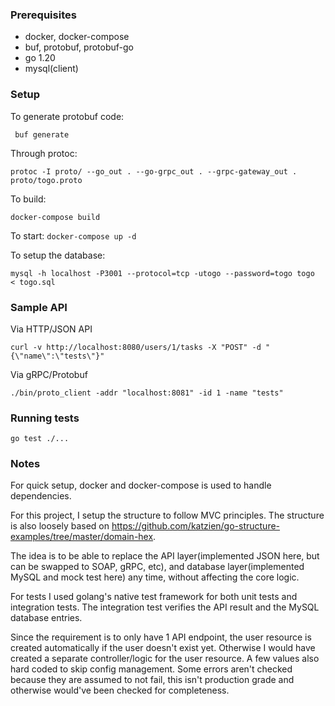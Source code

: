 ### Prerequisites

- docker, docker-compose
- buf, protobuf, protobuf-go 
- go 1.20
- mysql(client)

### Setup
To generate protobuf code:

``` buf generate```

Through protoc:

```protoc -I proto/ --go_out . --go-grpc_out . --grpc-gateway_out . proto/togo.proto```


To build:

```docker-compose build```

To start:
```docker-compose up -d```

To setup the database: 

```mysql -h localhost -P3001 --protocol=tcp -utogo --password=togo togo  < togo.sql```

### Sample API 

Via HTTP/JSON API

```curl -v http://localhost:8080/users/1/tasks -X "POST" -d "{\"name\":\"tests\"}"```

Via gRPC/Protobuf

```./bin/proto_client -addr "localhost:8081" -id 1 -name "tests"```

### Running tests

```go test ./...```


### Notes

For quick setup, docker and docker-compose is used to handle dependencies.

For this project, I setup the structure to follow MVC principles. The structure is also loosely based on https://github.com/katzien/go-structure-examples/tree/master/domain-hex. 

The idea is to be able to replace the API layer(implemented JSON here, but can be swapped to SOAP, gRPC, etc), and database layer(implemented MySQL and mock test here) any time, without affecting the core logic.

For tests I used golang's native test framework for both unit tests and integration tests. The integration test verifies the API result and the MySQL database entries. 

Since the requirement is to only have 1 API endpoint, the user resource is created automatically if the user doesn't exist yet. Otherwise I would have created a separate controller/logic for the user resource. A few values also hard coded to skip config management. Some errors aren't checked because they are assumed to not fail, this isn't production grade and otherwise would've been checked for completeness.

